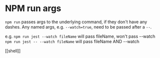 # NPM run args

`npm run` passes args to the underlying command, if they don't have any dashes. Any named args, e.g. `--watch=true`, need to be passed after a `--`.

e.g.
`npm run jest --watch fileName` will pass fileName, won't pass --watch
`npm run jest -- --watch fileName` will pass fileName AND --watch

[[shell]]